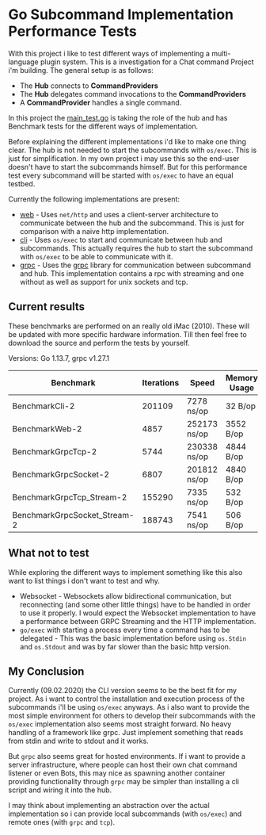 # Go Subcommand Implementation Performance Tests

With this project i like to test different ways of implementing a multi-language plugin system. This is a investigation for a Chat command Project i'm building. The general setup is as follows:

- The __Hub__ connects to __CommandProviders__
- The __Hub__ delegates command invocations to the __CommandProviders__
- A __CommandProvider__ handles a single command.

In this project the [main_test.go](main_test.go) is taking the role of the hub and has Benchmark tests for the different ways of implementation.

Before explaining the different implementations i'd like to make one thing clear. The hub is not needed to start the subcommands with `os/exec`. This is just for simplification. In my own project i may use this so the end-user doesn't have to start the subcommands himself. But for this performance test every subcommand will be started with `os/exec` to have an equal testbed.

Currently the following implementations are present:

- [web](web/) - Uses `net/http` and uses a client-server architecture to communicate between the hub and the subcommand. This is just for comparison with a naive http implementation.
- [cli](cli/) - Uses `os/exec` to start and communicate between hub and subcommands. This actually requires the hub to start the subcommand with `os/exec` to be able to communicate with it.
- [grpc](grpc/) - Uses the [grpc](https://grpc.io/) library for communication between subcommand and hub. This implementation contains a rpc with streaming and one without as well as support for unix sockets and tcp.

## Current results

These benchmarks are performed on an really old iMac (2010). These will be updated with more specific hardware information. Till then feel free to download the source and perform the tests by yourself.

Versions: Go 1.13.7, grpc v1.27.1

| Benchmark                    | Iterations | Speed        | Memory Usage | Allocation   |
| ---------------------------- | ---------- | ------------ | ------------ | ------------ |
| BenchmarkCli-2               | 201109     | 7278 ns/op   | 32 B/op      | 2 allocs/op  |
| BenchmarkWeb-2               | 4857       | 252173 ns/op | 3552 B/op    | 47 allocs/op |
| BenchmarkGrpcTcp-2           | 5744       | 230338 ns/op | 4844 B/op    | 98 allocs/op |
| BenchmarkGrpcSocket-2        | 6807       | 201812 ns/op | 4840 B/op    | 98 allocs/op |
| BenchmarkGrpcTcp_Stream-2    | 155290     | 7335 ns/op   | 532 B/op     | 15 allocs/op |
| BenchmarkGrpcSocket_Stream-2 | 188743     | 7541 ns/op   | 506 B/op     | 15 allocs/op |

## What not to test

While exploring the different ways to implement something like this also want to list things i don't want to test and why.

- Websocket - Websockets allow bidirectional communication, but reconnecting (and some other little things) have to be handled in order to use it properly. I would expect the Websocket implementation to have a performance between GRPC Streaming and the HTTP implementation.
- `go/exec` with starting a process every time a command has to be delegated - This was the basic implementation before using `os.Stdin` and `os.Stdout` and was by far slower than the basic http version.

## My Conclusion

Currently (09.02.2020) the CLI version seems to be the best fit for my project. As i want to control the installation and execution process of the subcommands i'll be using `os/exec` anyways. As i also want to provide the most simple environment for others to develop their subcommands with the `os/exec` implementation also seems most straight forward. No heavy handling of a framework like grpc. Just implement something that reads from stdin and write to stdout and it works.

But `grpc` also seems great for hosted environments. If i want to provide a server infrastructure, where people can host their own chat command listener or even Bots, this may nice as spawning another container providing functionality through `grpc` may be simpler than installing a cli script and wiring it into the hub.

I may think about implementing an abstraction over the actual implementation so i can provide local subcommands (with `os/exec`) and remote ones (with `grpc` and `tcp`). 
